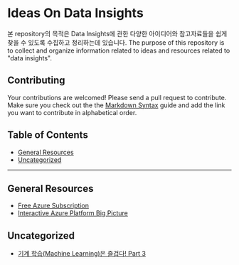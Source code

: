 # Ideas On Data Insights

본 repository의 목적은 Data Insights에 관한 다양한 아이디어와 참고자료들을 쉽게 찾을 수 있도록 수집하고 정리하는데 있습니다.
The purpose of this repository is to collect and organize information related to ideas and resources related to "data insights".


## Contributing

Your contributions are welcomed! Please send a pull request to contribute. Make sure you check out the the [Markdown Syntax](https://guides.github.com/features/mastering-markdown/)
guide and add the link you want to contribute in alphabetical order.


## Table of Contents

- [General Resources](#general-resources)
- [Uncategorized](#uncategorized)

- - -

## General Resources
* [Free Azure Subscription](https://azure.microsoft.com/en-us/free/)
* [Interactive Azure Platform Big Picture](http://azureplatform.azurewebsites.net/en-us/)

## Uncategorized
* [기계 학습(Machine Learning)은 즐겁다! Part 3](https://medium.com/@jongdae.lim/%EA%B8%B0%EA%B3%84-%ED%95%99%EC%8A%B5-machine-learning-%EC%9D%80-%EC%A6%90%EA%B2%81%EB%8B%A4-part-3-928a841a3aa#.w68n8s47h)


